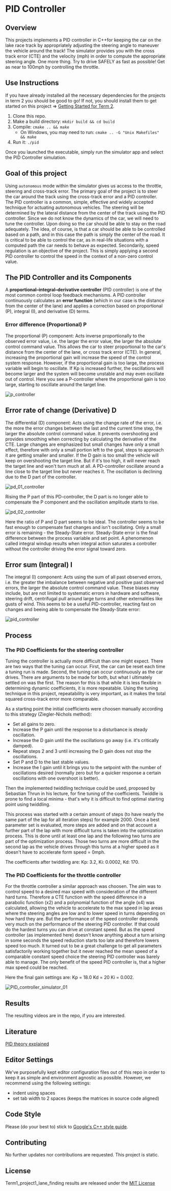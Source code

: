 # PID Controller

## Overview

This projects implements a PID controller in C++for keeping the car on the lake race track by appropriately adjusting the steering angle to maneuver the vehicle around the track! The simulator provides you with the cross track error (CTE) and the velocity (mph) in order to compute the appropriate steering angle.
One more thing. Try to drive SAFELY as fast as possible! Get as near to 100mph by controlling the throttle. 

## Use Instructions

If you have already installed all the necessary dependencies for the projects in term 2 you should be good to go! If not, you should install them to get started on this project => [Getting Started for Term 2](../term2_How_to_get_started). 

1. Clone this repo.
2. Make a build directory: `mkdir build && cd build`
3. Compile: `cmake .. && make`
   * On Windows, you may need to run: `cmake .. -G "Unix Makefiles" && make`
4. Run it: `./pid`

Once you launched the executable, simply run the simulator app and select the PID Controller simulation.

## Goal of this project

Using `autonomous` mode within the simulator gives us access to the throttle, steering and cross-track error.  The primary goal of the project is to steer the car around the track using the cross-track error and a PID controller.  The PID controller is a common, simple, effective and widely accepted technique for actuating autonomous vehicles. The steering will be determined by the lateral distance from the center of the track using the PID controller.  Since we do not know the dynamics of the car, we will need to tune the controller. Upon doing so the car should be able to stay on the road adequately. The idea, of course, is that a car should be able to be controlled
based on a path, and in this case the path is simply the center of the road.  It is critical to be able to control the car, as in real-life situations with a computed path the car needs to behave as expected. Secondarily, speed regulation is an objective of the project. This is simply applying a second PID controller to control the speed in the context of a non-zero control value.

## The PID Controller and its Components

A **proportional–integral–derivative controller** (PID controller) is one of the most common control loop feedback mechanisms. A PID controller continuously calculates an **error function** (which in our case is the distance from the center of the lane) and applies a correction based on proportional (P), integral (I), and derivative (D) terms.

### Error difference (Proportional) P

The proportional (P) component: Acts inverse proportionally to the observed error value, i.e. the larger the error value, the larger the absolute control command value. This allows the car to steer proportional to the car's distance from the center of the lane, or cross track error (CTE). 
In general, increasing the proportional gain will increase the speed of the control system response. However, if the proportional gain is too large, the process variable will begin to oscillate. If Kp is increased further, the oscillations will become larger and the system will become unstable and may even oscillate out of control. Here you see a P-controller where the proportional gain is too large, starting to oscillate around the target line.

![p_controller](./results/p_controller.png)

## Error rate of change (Derivative) D

The differential (D) component: Acts using the change rate of the error, i.e. the more the error changes between the last and the current time step, the larger the absolute control command value. It prevents overshooting and provides smoothing when correcting by calculating the derivative of the CTE. Large changes are emphasized but small changes have only a small effect, therefore with only a small portion left to the goal, steps to approach it are getting smaller and smaller. If  the D gain is too small the vehicle will keep on overshooting the target line. But if it's too high, it will never reach the target line and won't turn much at all.
A PD-controller oscillate around a line close to the target line but never reaches it. The oscillation is declining due to the D part of the controller.

![pd_01_controller](./results/pd_01_controller.png)

Rising the P part of this PD-controller, the D part is no longer able to compensate the P component and the oscillation amplitude starts to rise.

![pd_02_controller](./results/pd_02_controller.png)

Here the ratio of P and D part seems to be ideal. The controller seems to be fast enough to compensate fast changes and isn't oscillating. Only a small error is remaining - the Steady-State error. Steady-State error is the final difference between the process variable and set point. A phenomenon called integral windup results when integral action saturates a controller without the controller driving the error signal toward zero. 

## Error sum (Integral) I

The integral (I) component: Acts using the sum of all past observed errors, i.e. the greater the imbalance between negative and positive past observed errors, the larger the absolute control command value. These biases may include, but are not limited to systematic errors in hardware and software, steering drift, centrifugal pull around large turns and other externalities like gusts of wind.
This seems to be a useful PID-controller, reacting fast on changes and beeing able to compensate the Steady-State error:

![pid_controller](./results/pid_controller.png)

## Process

### The PID Coefficients for the steering controller

Tuning the controller is actually more difficult than one might expect. There are two ways that the tuning can occur.  First, the car can be reset each time a tuning run is made.  Second, the tuning can occur continuously as the car drives. There are arguments to be made for both, but what I ultimately settled on was the first.  The reason for this is that while it is less flexible in determining dynamic coefficients, it is more repeatable. Using the tuning technique in this project, repeatability is very important, as it makes the total squared cross-track error more comparable.

As a starting point the initial coefficients were choosen manually according to this strategy (Ziegler-Nichols method):
*  Set all gains to zero.
*  Increase the P gain until the response to a disturbance is steady oscillation.
*  Increase the D gain until the the oscillations go away (i.e. it's critically damped).
*  Repeat steps 2 and 3 until increasing the D gain does not stop the oscillations.
*  Set P and D to the last stable values.
*  Increase the I gain until it brings you to the setpoint with the number of oscillations desired (normally zero but for a quicker response a certain oscillations with one overshoot is better).

Then the implemented twiddling technique could be used, proposed by Sebastian Thrun in his lecture, for fine tuning of the coefficients.
Twiddle is prone to find a local minima - that's why it is difficult to find optimal starting point using twiddling.

This process was started with a certain amount of steps (to have nearly the same part of the lap for all iteration steps) for example 2000. Once a best parameter set is evaluated, more steps are added and on that account a further part of the lap with more difficult turns is taken into the optimization process. This is done until at least one lap and the following two turns are part of the optimization process. Those two turns are more difficult in the second lap as the vehicle drives through this turns at a higher speed as it doesn't have to accelerate form speed = 0mph.

The coefficients after twiddling are: Kp: 3.2, Ki: 0.0002, Kd: 170.

### The PID Coefficients for the throttle controller

For the throttle controller a similar approach was choosen. The aim was to control speed to a desired max speed with consideration of the different hard turns. Therefore  a CTE function with the speed difference in a parabolic function (x2) and a polynomial function of the angle (x4) was calculated, allowing the vehicle to accelerate to the max speed in lap areas where the steering angles are low and to lower speed in turns depending on how hard they are. 
But the performance of the speed controller depends very much on the performance of the steering PID controller. If that could do the hardest turns you can drive at constant speed. But as the speed controller (as implemented here) doesn't know anything about a turn arising in some seconds the speed reduction starts too late and therefore lowers speed too much. It turned out to be a great challenge to get all parameters satisfactorily working together but it never reached the mean speed of a comparable constant speed choice the steering PID controller was barely able to manage. The only benefit of the speed PID controller is, that a higher max speed could be reached.

Here the final gain settings are: Kp = 18.0 Kd = 20 Ki = 0.002.

![PID_controller_simulator_01](./results/PID_controller_simulator_01.gif)

## Results

The resulting videos are in the repo, if you are interested. 

## Literature

[PID theory explained](http://www.ni.com/white-paper/3782/en/)

## Editor Settings

We've purposefully kept editor configuration files out of this repo in order to
keep it as simple and environment agnostic as possible. However, we recommend
using the following settings:

* indent using spaces
* set tab width to 2 spaces (keeps the matrices in source code aligned)

## Code Style

Please (do your best to) stick to [Google's C++ style guide](https://google.github.io/styleguide/cppguide.html).

## Contributing

No further updates nor contributions are requested.  This project is static.

## License

Term1_project1_lane_finding results are released under the [MIT License](./LICENSE)